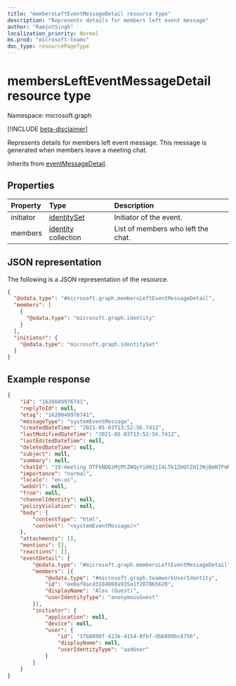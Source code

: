 ```yaml
---
title: "membersLeftEventMessageDetail resource type"
description: "Represents details for members left event message"
author: "RamjotSingh"
localization_priority: Normal
ms.prod: "microsoft-teams"
doc_type: resourcePageType
---
```


# membersLeftEventMessageDetail resource type

Namespace: microsoft.graph

[!INCLUDE [beta-disclaimer](../../includes/beta-disclaimer.md)]

Represents details for members left event message.
This message is generated when members leave a meeting chat.


Inherits from [eventMessageDetail](../resources/eventmessagedetail.md).

## Properties
|Property|Type|Description|
|:---|:---|:---|
|initiator|[identitySet](../resources/identityset.md)|Initiator of the event.|
|members|[identity](../resources/identity.md) collection|List of members who left the chat.|

## JSON representation
The following is a JSON representation of the resource.
<!-- {
  "blockType": "resource",
  "@odata.type": "microsoft.graph.membersLeftEventMessageDetail"
}
-->
``` json
{
  "@odata.type": "#microsoft.graph.membersLeftEventMessageDetail",
  "members": [
    {
      "@odata.type": "microsoft.graph.identity"
    }
  ],
  "initiator": {
    "@odata.type": "microsoft.graph.identitySet"
  }
}
```

## Example response

<!-- {
  "blockType": "response",
  "truncated": true,
  "@odata.type": "microsoft.graph.chatMessage"
} -->
```json
{
	"id": "1620049976741",
	"replyToId": null,
	"etag": "1620049976741",
	"messageType": "systemEventMessage",
	"createdDateTime": "2021-05-03T13:52:56.741Z",
	"lastModifiedDateTime": "2021-05-03T13:52:56.741Z",
	"lastEditedDateTime": null,
	"deletedDateTime": null,
	"subject": null,
	"summary": null,
	"chatId": "19:meeting_OTFkNDQzMjMtZWQyYi00ZjI4LTk1ZmUtZmI2NjBmNTFmMzg1@thread.v2",
	"importance": "normal",
	"locale": "en-us",
	"webUrl": null,
	"from": null,
	"channelIdentity": null,
	"policyViolation": null,
	"body": {
		"contentType": "html",
		"content": "<systemEventMessage/>"
	},
	"attachments": [],
	"mentions": [],
	"reactions": [],
	"eventDetail": {
		"@odata.type": "#microsoft.graph.membersLeftEventMessageDetail",
		"members": [{
			"@odata.type": "#microsoft.graph.teamworkUserIdentity",
			"id": "ee8af8acd3184068a935a1f207865620",
			"displayName": "Alex (Guest)",
			"userIdentityType": "anonymousGuest"
		}],
		"initiator": {
			"application": null,
			"device": null,
			"user": {
				"id": "1fb8890f-423e-4154-8fbf-db6809bc8756",
				"displayName": null,
				"userIdentityType": "aadUser"
			}
		}
	}
}
```